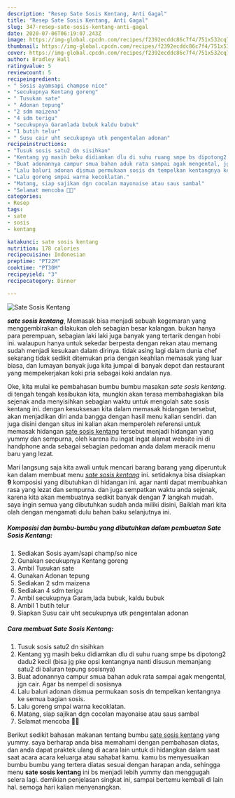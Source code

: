```yaml
---
description: "Resep Sate Sosis Kentang, Anti Gagal"
title: "Resep Sate Sosis Kentang, Anti Gagal"
slug: 347-resep-sate-sosis-kentang-anti-gagal
date: 2020-07-06T06:19:07.243Z
image: https://img-global.cpcdn.com/recipes/f2392ecddc86c7f4/751x532cq70/sate-sosis-kentang-foto-resep-utama.jpg
thumbnail: https://img-global.cpcdn.com/recipes/f2392ecddc86c7f4/751x532cq70/sate-sosis-kentang-foto-resep-utama.jpg
cover: https://img-global.cpcdn.com/recipes/f2392ecddc86c7f4/751x532cq70/sate-sosis-kentang-foto-resep-utama.jpg
author: Bradley Hall
ratingvalue: 5
reviewcount: 5
recipeingredient:
- " Sosis ayamsapi champso nice"
- "secukupnya Kentang goreng"
- " Tusukan sate"
- " Adonan tepung"
- "2 sdm maizena"
- "4 sdm terigu"
- "secukupnya Garamlada bubuk kaldu bubuk"
- "1 butih telur"
- " Susu cair uht secukupnya utk pengentalan adonan"
recipeinstructions:
- "Tusuk sosis satu2 dn sisihkan"
- "Kentang yg masih beku didiamkan dlu di suhu ruang smpe bs dipotong2 dadu2 kecil (bisa jg pke opsi kentangnya nanti disusun memanjang satu2 di baluran tepung sosisnya)"
- "Buat adonannya campur smua bahan aduk rata sampai agak mengental, jgn cair. Agar bs nempel di sosisnya"
- "Lalu baluri adonan dismua permukaan sosis dn tempelkan kentangnya ke semua bagian sosis."
- "Lalu goreng smpai warna kecoklatan."
- "Matang, siap sajikan dgn cocolan mayonaise atau saus sambal"
- "Selamat mencoba 🙏😊"
categories:
- Resep
tags:
- sate
- sosis
- kentang

katakunci: sate sosis kentang 
nutrition: 178 calories
recipecuisine: Indonesian
preptime: "PT22M"
cooktime: "PT30M"
recipeyield: "3"
recipecategory: Dinner

---
```



![Sate Sosis Kentang](https://img-global.cpcdn.com/recipes/f2392ecddc86c7f4/751x532cq70/sate-sosis-kentang-foto-resep-utama.jpg)

<b><i>sate sosis kentang</i></b>, Memasak bisa menjadi sebuah kegemaran yang menggembirakan dilakukan oleh sebagian besar kalangan. bukan hanya para perempuan, sebagian laki laki juga banyak yang tertarik dengan hobi ini. walaupun hanya untuk sekedar berpesta dengan rekan atau memang sudah menjadi kesukaan dalam dirinya. tidak asing lagi dalam dunia chef sekarang tidak sedikit ditemukan pria dengan keahlian memasak yang luar biasa, dan lumayan banyak juga kita jumpai di banyak depot dan restaurant yang mempekerjakan koki pria sebagai koki andalan nya.



Oke, kita mulai ke pembahasan bumbu bumbu masakan <i>sate sosis kentang</i>. di tengah tengah kesibukan kita, mungkin akan terasa membahagiakan bila sejenak anda menyisihkan sebagian waktu untuk mengolah sate sosis kentang ini. dengan kesuksesan kita dalam memasak hidangan tersebut, akan menjadikan diri anda bangga dengan hasil menu kalian sendiri. dan juga disini dengan situs ini kalian akan memperoleh referensi untuk memasak hidangan <u>sate sosis kentang</u> tersebut menjadi hidangan yang yummy dan sempurna, oleh karena itu ingat ingat alamat website ini di handphone anda sebagai sebagian pedoman anda dalam meracik menu baru yang lezat.


Mari langsung saja kita awali untuk mencari barang barang yang diperuntuk kan dalam membuat menu <u><i>sate sosis kentang</i></u> ini. setidaknya bisa disiapkan <b>9</b> komposisi yang dibutuhkan di hidangan ini. agar nanti dapat membuahkan rasa yang lezat dan sempurna. dan juga sempatkan waktu anda sejenak, karena kita akan membuatnya sedikit banyak dengan <b>7</b> langkah mudah. saya ingin semua yang dibutuhkan sudah anda miliki disini, Baiklah mari kita olah dengan mengamati dulu bahan baku selanjutnya ini.

<!--inarticleads1-->

##### Komposisi dan bumbu-bumbu yang dibutuhkan dalam pembuatan Sate Sosis Kentang:

1. Sediakan  Sosis ayam/sapi champ/so nice
1. Gunakan secukupnya Kentang goreng
1. Ambil  Tusukan sate
1. Gunakan  Adonan tepung
1. Sediakan 2 sdm maizena
1. Sediakan 4 sdm terigu
1. Ambil secukupnya Garam,lada bubuk, kaldu bubuk
1. Ambil 1 butih telur
1. Siapkan  Susu cair uht secukupnya utk pengentalan adonan




<!--inarticleads2-->

##### Cara membuat Sate Sosis Kentang:

1. Tusuk sosis satu2 dn sisihkan
1. Kentang yg masih beku didiamkan dlu di suhu ruang smpe bs dipotong2 dadu2 kecil (bisa jg pke opsi kentangnya nanti disusun memanjang satu2 di baluran tepung sosisnya)
1. Buat adonannya campur smua bahan aduk rata sampai agak mengental, jgn cair. Agar bs nempel di sosisnya
1. Lalu baluri adonan dismua permukaan sosis dn tempelkan kentangnya ke semua bagian sosis.
1. Lalu goreng smpai warna kecoklatan.
1. Matang, siap sajikan dgn cocolan mayonaise atau saus sambal
1. Selamat mencoba 🙏😊




Berikut sedikit bahasan makanan tentang bumbu <u>sate sosis kentang</u> yang yummy. saya berharap anda bisa memahami dengan pembahasan diatas, dan anda dapat praktek ulang di acara lain untuk di hidangkan dalam saat saat acara acara keluarga atau sahabat kamu. kamu bs menyesuaikan bumbu bumbu yang tertera diatas sesuai dengan harapan anda, sehingga menu <b>sate sosis kentang</b> ini bs menjadi lebih yummy dan menggugah selera lagi. demikian penjelasan singkat ini, sampai bertemu kembali di lain hal. semoga hari kalian menyenangkan.
